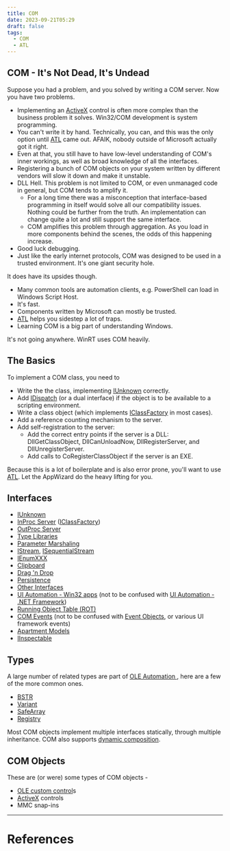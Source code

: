 ```yaml
---
title: COM
date: 2023-09-21T05:29
draft: false
tags:
  - COM
  - ATL
---
```

## COM - It's Not Dead, It's Undead

Suppose you had a problem, and you solved by writing a COM server.  Now you have two problems.

- Implementing an [ActiveX](/notes/computer/microsoft/com/activex) control is often more complex than the business problem it solves.  Win32/COM development is system programming.
- You can't write it by hand.  Technically, you can, and this was the only option until [ATL](/notes/computer/microsoft/com/atl) came out.  AFAIK, nobody outside of Microsoft actually got it right.
- Even at that, you still have to have low-level understanding of COM's inner workings, as well as broad knowledge of all the interfaces.
- Registering a bunch of COM objects on your system written by different vendors will slow it down and make it unstable.
- DLL Hell.  This problem is not limited to COM, or even unmanaged code in general, but COM tends to amplify it.
    - For a long time there was a misconception that interface-based programming in itself would solve all our compatibility issues.  Nothing could be further from the truth.  An implementation can change quite a lot and still support the same interface.
    - COM amplifies this problem through aggregation.  As you load in more components behind the scenes, the odds of this happening increase.
- Good luck debugging.
- Just like the early internet protocols, COM was designed to be used in a trusted environment.  It's one giant security hole.

It does have its upsides though.

- Many common tools are automation clients, e.g. PowerShell can load in Windows Script Host.
- It's fast.
- Components written by Microsoft can mostly be trusted.
- [ATL](/notes/computer/microsoft/com/atl) helps you sidestep a lot of traps.
- Learning COM is a big part of understanding Windows.

It's not going anywhere.  WinRT uses COM heavily.

## The Basics

To implement a COM class, you need to

- Write the the class, implementing [IUnknown](/notes/computer/microsoft/com/activex/iunknown) correctly.
- Add [IDispatch](/notes/) (or a dual interface) if the object is to be available to a scripting environment.
- Write a class object (which implements [IClassFactory](/notes/) in most cases).
- Add a reference counting mechanism to the server.
- Add self-registration to the server:
    - Add the correct entry points if the server is a DLL: DllGetClassObject, DllCanUnloadNow, DllRegisterServer, and DllUnregisterServer.
    - Add calls to CoRegisterClassObject if the server is an EXE.

Because this is a lot of boilerplate and is also error prone, you'll want to use [ATL](/notes/computer/microsoft/com/atl).  Let the AppWizard do the heavy lifting for you.

## Interfaces

- [IUnknown](/notes/computer/microsoft/com/activex/iunknown)
- [InProc Server](/notes/computer/microsoft/com/apartment-models/inproc-server) ([IClassFactory](https://learn.microsoft.com/en-us/windows/win32/api/unknwn/nn-unknwn-iclassfactory))
- [OutProc Server](/notes/computer/microsoft/com/apartment-models/outproc-server)
- [Type Libraries](/notes/computer/microsoft/com/type-libraries)
- [Parameter Marshaling](/notes/computer/microsoft/com/atl/parameter-marshaling)
- [IStream](https://learn.microsoft.com/en-us/windows/win32/api/objidl/nn-objidl-istream), [ISequentialStream](https://learn.microsoft.com/en-us/windows/win32/api/objidl/nn-objidl-isequentialstream)
- [IEnumXXX](/notes/computer/microsoft/com/ienumxxx)
- [Clipboard](/notes/computer/microsoft/com/clipboard)
- [Drag 'n Drop](/notes/computer/microsoft/com/drag-n-drop)
- [Persistence](/notes/computer/microsoft/com/persistence)
- [Other Interfaces](/notes/computer/microsoft/com/other-interfaces)
- [UI Automation - Win32 apps](https://learn.microsoft.com/en-us/windows/win32/winauto/entry-uiauto-win32) (not to be confused with [UI Automation - .NET Framework](https://learn.microsoft.com/en-us/dotnet/framework/ui-automation/ui-automation-overview))
- [Running Object Table (ROT)](/notes/computer/microsoft/com/running-object-table-rot)
- [COM Events](/notes/computer/microsoft/com/com-events) (not to be confused with [Event Objects](https://learn.microsoft.com/en-us/windows/win32/sync/event-objects), or various UI framework events)
- [Apartment Models](/notes/computer/microsoft/com/apartment-models)
- [IInspectable](https://learn.microsoft.com/en-us/windows/win32/api/inspectable/nn-inspectable-iinspectable)

## Types

A large number of related types are part of  [OLE Automation ](https://learn.microsoft.com/en-us/windows/win32/api/_automat/), here are a few of the more common ones.

- [BSTR](https://learn.microsoft.com/en-us/previous-versions/windows/desktop/automat/bstr)
- [Variant](/notes/computer/microsoft/com/variant)
- [SafeArray](/notes/computer/microsoft/com/safearray)
- [Registry](/notes/computer/microsoft/com/registry)

Most COM objects implement multiple interfaces statically, through multiple inheritance.  COM also supports [dynamic composition](/notes/computer/microsoft/com/dynamic-composition).

## COM Objects

These are (or were) some types of COM objects -

- [OLE custom control](/notes/computer/microsoft/com/activex/ole-custom-control)s
- [ActiveX](/notes/computer/microsoft/com/activex) controls
- MMC snap-ins

---
# References


